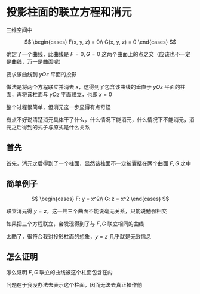 # 投影柱面的联立方程和消元

三维空间中

$$
\begin{cases}
F(x, y, z) = 0\\
G(x, y, z) = 0
\end{cases}
$$

确定了一个曲线，此曲线是 $F = 0, G = 0$ 这两个曲面上的点之交（应该也不一定是曲线，万一是曲面呢）

要求该曲线到 $yOz$ 平面的投影

做法是将两个方程联立并消去 $x$，这得到了包含该曲线的垂直于 $yOz$ 平面的柱面，再将该柱面与 $yOz$ 平面联立，也即 $x=0$

整个过程很简单，但消元这一步显得有点奇怪

有点不好说清楚消元具体干了什么，什么情况下能消元，什么情况下不能消元，消元之后得到的式子与原式是什么关系

## 首先

首先，消元之后得到了一个柱面，显然该柱面不一定被囊括在两个曲面 $F, G$ 之中

## 简单例子

$$
\begin{cases}
F: y = x^2\\
G: z = x^2
\end{cases}
$$

联立消元得 $y=z$，这一共三个曲面不能说毫无关系，只能说勉强相交

如果把三个方程联立，会发现得到了与 $F, G$ 联立相同的曲线

太酷了，很符合我对投影柱面的想象，$y=z$ 几乎就是无效信息

## 怎么证明

怎么证明 $F, G$ 联立的曲线被这个柱面包含在内

问题在于我没办法去表示这个柱面，因而无法去真正操作他


